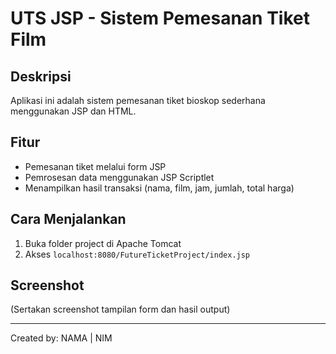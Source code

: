 # UTS JSP - Sistem Pemesanan Tiket Film

## Deskripsi
Aplikasi ini adalah sistem pemesanan tiket bioskop sederhana menggunakan JSP dan HTML.

## Fitur
- Pemesanan tiket melalui form JSP
- Pemrosesan data menggunakan JSP Scriptlet
- Menampilkan hasil transaksi (nama, film, jam, jumlah, total harga)

## Cara Menjalankan
1. Buka folder project di Apache Tomcat
2. Akses `localhost:8080/FutureTicketProject/index.jsp`

## Screenshot
(Sertakan screenshot tampilan form dan hasil output)

---

Created by: NAMA | NIM

